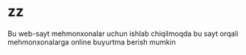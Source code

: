 # zz
Bu web-sayt mehmonxonalar uchun ishlab chiqilmoqda bu sayt orqali mehmonxonalarga online buyurtma berish mumkin
